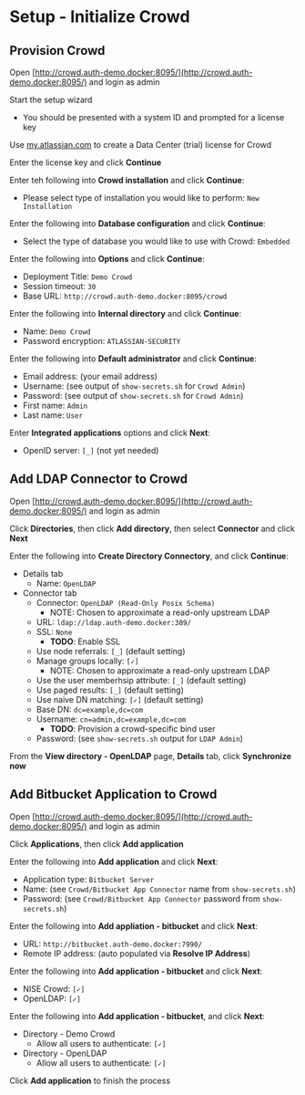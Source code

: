 # Setup - Initialize Crowd

## Provision Crowd

Open [http://crowd.auth-demo.docker:8095/](http://crowd.auth-demo.docker:8095/) and login as admin

Start the setup wizard

* You should be presented with a system ID and prompted for a license key

Use [my.atlassian.com](https://my.atlassian.com/) to create a Data Center (trial) license for Crowd

Enter the license key and click **Continue**

Enter teh following into **Crowd installation** and click **Continue**:

* Please select type of installation you would like to perform: `New Installation`

Enter the following into **Database configuration** and click **Continue**:

* Select the type of database you would like to use with Crowd: `Embedded`

Enter the following into **Options** and click **Continue**:

* Deployment Title: `Demo Crowd`
* Session timeout: `30`
* Base URL: `http://crowd.auth-demo.docker:8095/crowd`

Enter the following into **Internal directory** and click **Continue**:

* Name: `Demo Crowd`
* Password encryption: `ATLASSIAN-SECURITY`

Enter the following into **Default administrator** and click **Continue**:

* Email address: (your email address)
* Username: (see output of `show-secrets.sh` for `Crowd Admin`)
* Password: (see output of `show-secrets.sh` for `Crowd Admin`)
* First name: `Admin`
* Last name: `User`

Enter **Integrated applications** options and click **Next**:

* OpenID server: `[_]` (not yet needed)

## Add LDAP Connector to Crowd

Open [http://crowd.auth-demo.docker:8095/](http://crowd.auth-demo.docker:8095/) and login as admin

Click **Directories**, then click **Add directory**, then select **Connector** and click **Next**

Enter the following into **Create Directory Connectory**, and click **Continue**:

* Details tab
    * Name: `OpenLDAP`
* Connector tab
    * Connector: `OpenLDAP (Read-Only Posix Schema)`
        * NOTE: Chosen to approximate a read-only upstream LDAP
    * URL: `ldap://ldap.auth-demo.docker:389/`
    * SSL: `None`
        * **TODO**: Enable SSL
    * Use node referrals: `[_]` (default setting)
    * Manage groups locally: `[✓]`
        * NOTE: Chosen to approximate a read-only upstream LDAP
    * Use the user memberhsip attribute: `[_]` (default setting)
    * Use paged results: `[_]` (default setting)
    * Use naive DN matching: `[✓]` (default setting)
    * Base DN: `dc=example,dc=com`
    * Username: `cn=admin,dc=example,dc=com`
        * **TODO**: Provision a crowd-specific bind user
    * Password: (see `show-secrets.sh` output for `LDAP Admin`)

From the **View directory - OpenLDAP** page, **Details** tab, click **Synchronize now**

## Add Bitbucket Application to Crowd

Open [http://crowd.auth-demo.docker:8095/](http://crowd.auth-demo.docker:8095/) and login as admin

Click **Applications**, then click **Add application**

Enter the following into **Add application** and click **Next**:

* Application type: `Bitbucket Server`
* Name: (see `Crowd/Bitbucket App Connector` name from `show-secrets.sh`)
* Password: (see `Crowd/Bitbucket App Connector` password from `show-secrets.sh`)

Enter the following into **Add appliation - bitbucket** and click **Next**:

* URL: `http://bitbucket.auth-demo.docker:7990/`
* Remote IP address: (auto populated via **Resolve IP Address**)

Enter the following into **Add application - bitbucket** and click **Next**:

* NISE Crowd: `[✓]`
* OpenLDAP: `[✓]`

Enter the following into **Add application - bitbucket**, and click **Next**:

* Directory - Demo Crowd
    * Allow all users to authenticate: `[✓]`
* Directory - OpenLDAP
    * Allow all users to authenticate: `[✓]`

Click **Add application** to finish the process
